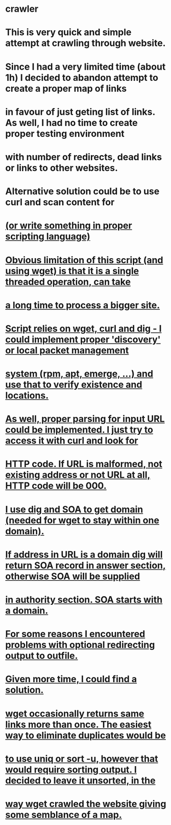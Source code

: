 # crawler

# This is very quick and simple attempt at crawling through website.
# Since I had a very limited time (about 1h) I decided to abandon attempt to create a proper map of links
# in favour of just geting list of links. As well, I had no time to create proper testing environment
# with number of redirects, dead links or links to other websites.
#
# Alternative solution could be to use curl and scan content for <a href="regex_for_URL">
#  (or write something in proper scripting language)
#
# Obvious limitation of this script (and using wget) is that it is a single threaded operation, can take
# a long time to process a bigger site.
#
# Script relies on wget, curl and dig - I could implement proper 'discovery' or local packet management
# system (rpm, apt, emerge, ...) and use that to verify existence and locations.
#
# As well, proper parsing for input URL could be implemented. I just try to access it with curl and look for
# HTTP code. If URL is malformed, not existing address or not URL at all, HTTP code will be 000.
#
# I use dig and SOA to get domain (needed for wget to stay within one domain).
# If address in URL is a domain dig will return SOA record in answer section, otherwise SOA will be supplied
# in authority section. SOA starts with a domain.
#
# For some reasons I encountered problems with optional redirecting output to outfile.
# Given more time, I could find a solution.
# wget occasionally returns same links more than once. The easiest way to eliminate duplicates would be
# to use uniq or sort -u, however that would require sorting output. I decided to leave it unsorted, in the
# way wget crawled the website giving some semblance of a map.
#
